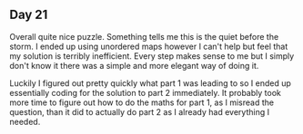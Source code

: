 ## Day 21

Overall quite nice puzzle. Something tells me this is the quiet before the storm. I ended up using unordered maps however I can't help but feel that my solution is terribly inefficient. Every step makes sense to me but I simply don't know it there was a simple and more elegant way of doing it.

Luckily I figured out pretty quickly what part 1 was leading to so I ended up essentially coding for the solution to part 2 immediately. It probably took more time to figure out how to do the maths for part 1, as I misread the question, than it did to actually do part 2 as I already had everything I needed. 

